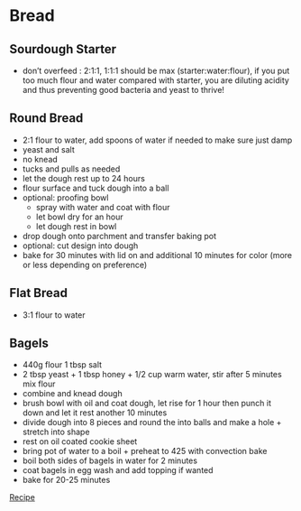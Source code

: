 # Bread

## Sourdough Starter

- don’t overfeed : 2:1:1, 1:1:1 should be max (starter:water:flour), if you put too much flour and water compared with starter, you are diluting acidity and thus preventing good bacteria and yeast to thrive!

## Round Bread

- 2:1 flour to water, add spoons of water if needed to make sure just damp
- yeast and salt
- no knead
- tucks and pulls as needed
- let the dough rest up to 24 hours
- flour surface and tuck dough into a ball
- optional: proofing bowl
  - spray with water and coat with flour
  - let bowl dry for an hour
  - let dough rest in bowl
- drop dough onto parchment and transfer baking pot
- optional: cut design into dough
- bake for 30 minutes with lid on and additional 10 minutes for color (more or less depending on preference)

## Flat Bread

- 3:1 flour to water

## Bagels

- 440g flour 1 tbsp salt
- 2 tbsp yeast + 1 tbsp honey + 1/2 cup warm water, stir after 5 minutes
  mix flour
- combine and knead dough
- brush bowl with oil and coat dough, let rise for 1 hour then punch it down and let it rest another 10 minutes
- divide dough into 8 pieces and round the into balls and make a hole + stretch into shape
- rest on oil coated cookie sheet
- bring pot of water to a boil + preheat to 425 with convection bake
- boil both sides of bagels in water for 2 minutes
- coat bagels in egg wash and add topping if wanted
- bake for 20-25 minutes

[Recipe](https://www.sophisticatedgourmet.com/2009/10/new-york-style-bagel-recipe/)

